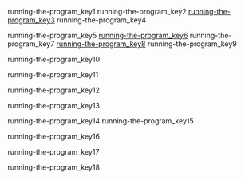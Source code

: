 running-the-program_key1
running-the-program_key2
[running-the-program_key3](http://www.nostarch.com/contactus.htm)
running-the-program_key4



running-the-program_key5
[running-the-program_key6](mailto:&#x69;&#x6e;&#102;&#x6f;&#64;&#110;&#111;&#115;&#116;&#x61;&#114;&#99;&#x68;&#46;&#99;&#111;&#x6d;)
running-the-program_key7
[running-the-program_key8](mailto:&#97;&#99;&#x61;&#x64;&#101;&#109;&#x69;&#x63;&#x40;&#x6e;&#x6f;&#115;&#x74;&#97;&#x72;&#99;&#104;&#46;&#99;&#x6f;&#x6d;)
running-the-program_key9


running-the-program_key10


running-the-program_key11


running-the-program_key12


running-the-program_key13


running-the-program_key14
running-the-program_key15


running-the-program_key16


running-the-program_key17


running-the-program_key18
